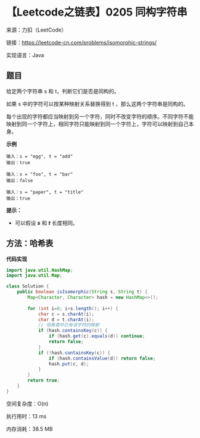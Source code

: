 # 【Leetcode之链表】0205 同构字符串

来源：力扣（LeetCode）

链接：https://leetcode-cn.com/problems/isomorphic-strings/

实现语言：Java



##  题目

给定两个字符串 s 和 t，判断它们是否是同构的。

如果 s 中的字符可以按某种映射关系替换得到 t ，那么这两个字符串是同构的。

每个出现的字符都应当映射到另一个字符，同时不改变字符的顺序。不同字符不能映射到同一个字符上，相同字符只能映射到同一个字符上，字符可以映射到自己本身。

**示例**

```
输入：s = "egg", t = "add"
输出：true

输入：s = "foo", t = "bar"
输出：false

输入：s = "paper", t = "title"
输出：true
```

**提示：**

- 可以假设 ***s*** 和 ***t*** 长度相同。

## 方法：哈希表

**代码实现**

```java
import java.util.HashMap;
import java.util.Map;

class Solution {
    public boolean isIsomorphic(String s, String t) {
        Map<Character, Character> hash = new HashMap<>();
        
        for (int i=0; i<s.length(); i++) {
            char c = s.charAt(i);
            char d = t.charAt(i);
            // 哈希表中已有该字符的映射
            if (hash.containsKey(c)) {
                if (hash.get(c).equals(d)) continue;
                return false;
            }  
            if (!hash.containsKey(c)) {
                if (hash.containsValue(d)) return false;
                hash.put(c, d);
            }
        }
        return true;
    }
}
```

空间复杂度：O(n)

执行用时：13 ms

内存消耗：38.5 MB

